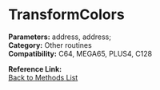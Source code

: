 # TransformColors

**Parameters:** address, address;  
**Category:** Other routines  
**Compatibility:** C64, MEGA65, PLUS4, C128  

**Reference Link:**  
[Back to Methods List](../../SUMMARY.md)

